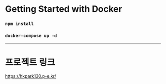 # Getting Started with Docker

### `npm install`

### `docker-compose up -d`

---

# 프로젝트 링크
https://hkpark130.p-e.kr/
